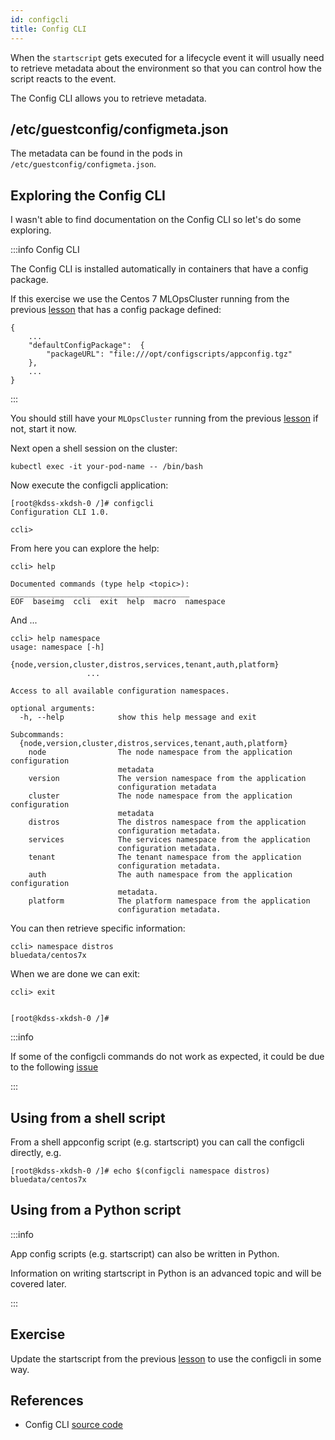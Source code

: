 ```yaml
---
id: configcli 
title: Config CLI
---
```


When the `startscript` gets executed for a lifecycle event it will usually need to retrieve metadata about the environment so that you can control how the script reacts to the event.

The Config CLI allows you to retrieve metadata.

## /etc/guestconfig/configmeta.json

The metadata can be found in the pods in `/etc/guestconfig/configmeta.json`.

## Exploring the Config CLI

I wasn't able to find documentation on the Config CLI so let's do some exploring.

:::info Config CLI

The Config CLI is installed automatically in containers that have a config package.

If this exercise we use the Centos 7 MLOpsCluster running from the previous [lesson](/docs/kd-img-dev/configpackage) that has a config package defined:

```
{
    ...
    "defaultConfigPackage":  {
        "packageURL": "file:///opt/configscripts/appconfig.tgz"
    },
    ...
}
```

:::

You should still have your `MLOpsCluster` running from the previous [lesson](/docs/kd-img-dev/configpackage) if not, start it now.

Next open a shell session on the cluster:

```
kubectl exec -it your-pod-name -- /bin/bash
```

Now execute the configcli application:

```
[root@kdss-xkdsh-0 /]# configcli 
Configuration CLI 1.0.

ccli> 
```

From here you can explore the help:

```
ccli> help

Documented commands (type help <topic>):
________________________________________
EOF  baseimg  ccli  exit  help  macro  namespace
```

And ...

```
ccli> help namespace
usage: namespace [-h]
                 {node,version,cluster,distros,services,tenant,auth,platform}
                 ...

Access to all available configuration namespaces.

optional arguments:
  -h, --help            show this help message and exit

Subcommands:
  {node,version,cluster,distros,services,tenant,auth,platform}
    node                The node namespace from the application configuration
                        metadata
    version             The version namespace from the application
                        configuration metadata
    cluster             The node namespace from the application configuration
                        metadata
    distros             The distros namespace from the application
                        configuration metadata.
    services            The services namespace from the application
                        configuration metadata.
    tenant              The tenant namespace from the application
                        configuration metadata.
    auth                The auth namespace from the application configuration
                        metadata.
    platform            The platform namespace from the application
                        configuration metadata.
```

You can then retrieve specific information:

```
ccli> namespace distros
bluedata/centos7x
```

When we are done we can exit:

```
ccli> exit


[root@kdss-xkdsh-0 /]#
```

:::info

If some of the configcli commands do not work as expected, it could be due to the following [issue](https://github.com/bluek8s/configcli/issues/1)

:::

## Using from a shell script

From a shell appconfig script (e.g. startscript) you can call the configcli directly, e.g.

```
[root@kdss-xkdsh-0 /]# echo $(configcli namespace distros)
bluedata/centos7x
```

## Using from a Python script

:::info

App config scripts (e.g. startscript) can also be written in Python.

Information on writing startscript in Python is an advanced topic and will be covered later.

:::

## Exercise

Update the startscript from the previous [lesson](/docs/kd-img-dev/configpackage) to use the configcli in some way.

## References

- Config CLI [source code](https://github.com/bluek8s/configcli)
